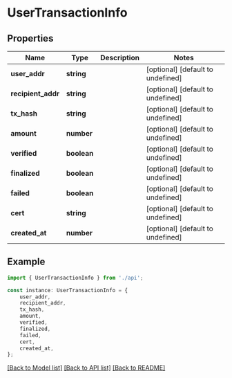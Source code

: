 # UserTransactionInfo


## Properties

Name | Type | Description | Notes
------------ | ------------- | ------------- | -------------
**user_addr** | **string** |  | [optional] [default to undefined]
**recipient_addr** | **string** |  | [optional] [default to undefined]
**tx_hash** | **string** |  | [optional] [default to undefined]
**amount** | **number** |  | [optional] [default to undefined]
**verified** | **boolean** |  | [optional] [default to undefined]
**finalized** | **boolean** |  | [optional] [default to undefined]
**failed** | **boolean** |  | [optional] [default to undefined]
**cert** | **string** |  | [optional] [default to undefined]
**created_at** | **number** |  | [optional] [default to undefined]

## Example

```typescript
import { UserTransactionInfo } from './api';

const instance: UserTransactionInfo = {
    user_addr,
    recipient_addr,
    tx_hash,
    amount,
    verified,
    finalized,
    failed,
    cert,
    created_at,
};
```

[[Back to Model list]](../README.md#documentation-for-models) [[Back to API list]](../README.md#documentation-for-api-endpoints) [[Back to README]](../README.md)

